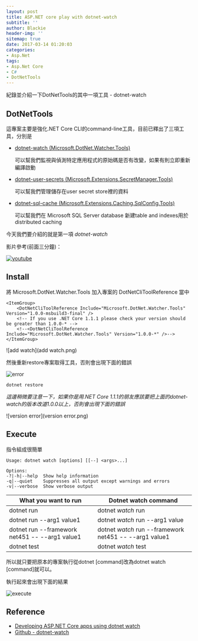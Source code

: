 ```yaml
---
layout: post
title: ASP.NET core play with dotnet-watch
subtitle: ''
author: Blackie
header-img: ''
sitemap: true
date: 2017-03-14 01:20:03
categories:
- Asp.Net
tags: 
- Asp.Net Core
- C#
- DotNetTools
---
```


紀錄並介紹一下DotNetTools的其中一項工具 - dotnet-watch

<!-- More -->

## DotNetTools ##

這專案主要是強化.NET Core CLI的command-line工具，目前已釋出了三項工具，分別是

- [dotnet-watch (Microsoft.DotNet.Watcher.Tools)](https://github.com/aspnet/DotNetTools/tree/dev/src/Microsoft.DotNet.Watcher.Tools)

    可以幫我們監視與偵測特定應用程式的原始碼是否有改變，如果有則立即重新編譯啟動    

- [dotnet-user-secrets (Microsoft.Extensions.SecretManager.Tools)](https://github.com/aspnet/DotNetTools/tree/dev/src/Microsoft.Extensions.SecretManager.Tools)

    可以幫我們管理儲存在user secret store裡的資料

- [dotnet-sql-cache (Microsoft.Extensions.Caching.SqlConfig.Tools)](https://github.com/aspnet/DotNetTools/tree/dev/src/Microsoft.Extensions.Caching.SqlConfig.Tools)

    可以幫我們在 Microsoft SQL Server database 新建table and indexes用於distributed caching

今天我們要介紹的就是第一項 *dotnet-watch*

影片參考(前面三分鐘)：

[![youtube](youtube.png)](https://www.youtube.com/embed/48J9JLvesVE?ecver= "Adding dotnet-watch and Entity Framework Core 1.0 - Click to Watch!")

## Install ##

將 Microsoft.DotNet.Watcher.Tools 加入專案的 DotNetCliToolReference 當中

    <ItemGroup>
        <DotNetCliToolReference Include="Microsoft.DotNet.Watcher.Tools" Version="1.0.0-msbuild3-final" />
        <!-- If you use .NET Core 1.1.1 please check your version should be greater than 1.0.0-* -->
        <!--<DotNetCliToolReference Include="Microsoft.DotNet.Watcher.Tools" Version="1.0.0-*" />-->
    </ItemGroup>

![add watch](add watch.png)

然後重新restore專案取得工具，否則會出現下面的錯誤

![error](error.png)

    dotnet restore


*這邊稍微要注意一下，如果你是用.NET Core 1.1.1的朋友應該要把上面的dotnet-watch的版本改道1.0.0以上，否則會出現下面的錯誤*

![version error](version error.png)

## Execute ##

指令組成很簡單

    Usage: dotnet watch [options] [[--] <args>...]

    Options:
    -?|-h|--help  Show help information
    -q|--quiet    Suppresses all output except warnings and errors
    -v|--verbose  Show verbose output

| What you want to run  |  Dotnet watch command | 
|---|---|
| dotnet run  | dotnet *watch* run  |
| dotnet run --arg1 value1  | dotnet *watch* run --arg1 value  |
| dotnet run --framework net451 -- --arg1 value1  | dotnet *watch* run --framework net451 -- --arg1 value1  |
| dotnet test | 	dotnet *watch* test  |

所以就只要把原本的專案執行從dotnet [command]改為dotnet watch [command]就可以。

執行起來會出現下面的結果

![execute](execute.png)

## Reference ##

- [Developing ASP.NET Core apps using dotnet watch](https://docs.microsoft.com/en-us/aspnet/core/tutorials/dotnet-watch)
- [Github - dotnet-watch](https://github.com/aspnet/DotNetTools/blob/dev/src/Microsoft.DotNet.Watcher.Tools/README.md)